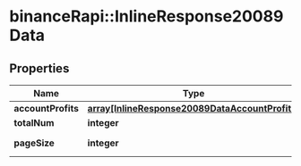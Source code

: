 # binanceRapi::InlineResponse20089Data


## Properties
Name | Type | Description | Notes
------------ | ------------- | ------------- | -------------
**accountProfits** | [**array[InlineResponse20089DataAccountProfits]**](inline_response_200_89_data_accountProfits.md) |  | 
**totalNum** | **integer** | Total Rows | 
**pageSize** | **integer** | Rows per page | 


